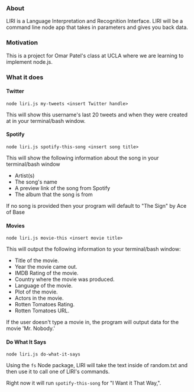 

### About

LIRI is a Language Interpretation and Recognition Interface. LIRI will be a command line node app that takes in parameters and gives you back data.

### Motivation

This is a project for Omar Patel's class at UCLA where we are learning to implement node.js.

### What it does

#### Twitter
`node liri.js my-tweets <insert Twitter handle>`

This will show this username's last 20 tweets and when they were created at in your terminal/bash window.

#### Spotify
`node liri.js spotify-this-song <insert song title>`

This will show the following information about the song in your terminal/bash window

- Artist(s)
- The song's name
- A preview link of the song from Spotify
- The album that the song is from

If no song is provided then your program will default to "The Sign" by Ace of Base

#### Movies
`node liri.js movie-this <insert movie title>`

This will output the following information to your terminal/bash window:

- Title of the movie.
- Year the movie came out.
- IMDB Rating of the movie.
- Country where the movie was produced.
- Language of the movie.
- Plot of the movie.
- Actors in the movie.
- Rotten Tomatoes Rating.
- Rotten Tomatoes URL.

If the user doesn't type a movie in, the program will output data for the movie 'Mr. Nobody.'

#### Do What It Says
`node liri.js do-what-it-says`

Using the `fs` Node package, LIRI will take the text inside of random.txt and then use it to call one of LIRI's commands.

Right now it will run `spotify-this-song` for "I Want it That Way,".


